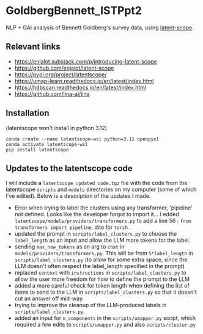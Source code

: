 # GoldbergBennett_ISTPpt2
NLP + GAI analysis of Bennett Goldberg's survey data, using [latent-scope](https://github.com/enjalot/latent-scope).


## Relevant links

- https://enjalot.substack.com/p/introducing-latent-scope
- https://github.com/enjalot/latent-scope
- https://pypi.org/project/latentscope/
- https://umap-learn.readthedocs.io/en/latest/index.html
- https://hdbscan.readthedocs.io/en/latest/index.html
- https://github.com/jina-ai/jina

## Installation

(latentscope won't install in python 3.12)

```
conda create --name latentscope-wsl python=3.11 openpyxl
conda activate latentscope-wsl
pip install latentscope
```

## Updates to the latentscope code

I will include a `latentscope_updated_code.tgz` file with the code from the latentscope `scripts` and `models` directories on my computer (some of which I've edited).  Below is a description of the updates I made.

- Error when trying to label the clusters using any transformer, 'pipeline' not defined.  Looks like the developer forgot to import it... I edded `latentscope/models/providers/transformers.py` to add a line 56 : `from transformers import pipeline`, dito for `torch` .
- updated the prompt in `scripts/label_clusters.py` to choose the `label_length` as an input and allow the LLM more tokens for the label.
- sending `max_new_tokens` as an arg to `chat` in `models/providers/transformers.py`.  This will be from `5*label_length` in `scripts/label_clusters.py` (to allow for some extra space, since the LLM doesn't often respect the label_length specified in the prompt)
- replaced `context` with `instructions` in `scripts/label_clusters.py` to allow the user more freedom for how to define the prompt to the LLM
- added a more careful check for token length when defining the list of items to send to the LLM in `scripts/label_clusters.py` so that it doesn't cut an answer off mid-way.  
- trying to improve the cleanup of the LLM-produced labels in `scripts/label_clusters.py`.
- added an input for `n_components` in the `scripts/umapper.py` script, which required a few edits to `scripts/umapper.py` and also `scripts/cluster.py`



